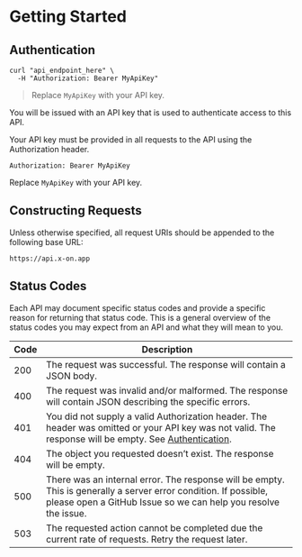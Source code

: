 # Getting Started


## Authentication

```shell
curl "api_endpoint_here" \
  -H "Authorization: Bearer MyApiKey"
```

> Replace `MyApiKey` with your API key.

You will be issued with an API key that is used to authenticate access to this API.

Your API key must be provided in all requests to the API using the Authorization header.

`Authorization: Bearer MyApiKey`

<aside class="notice">
Replace <code>MyApiKey</code> with your API key.
</aside>


## Constructing Requests

Unless otherwise specified, all request URIs should be appended to the following base URL:

`https://api.x-on.app`

## Status Codes

Each API may document specific status codes and provide a specific reason for returning that status code. This is a general overview of the status codes you may expect from an API and what they will mean to you.

Code | Description
---- | -----------
200 | The request was successful. The response will contain a JSON body.
400 | The request was invalid and/or malformed. The response will contain JSON describing the specific errors.
401 | You did not supply a valid Authorization header. The header was omitted or your API key was not valid. The response will be empty. See [Authentication](#authentication).
404 | The object you requested doesn’t exist. The response will be empty.
500 | There was an internal error. The response will be empty. This is generally a server error condition. If possible, please open a GitHub Issue so we can help you resolve the issue.
503 | The requested action cannot be completed due the current rate of requests. Retry the request later.
